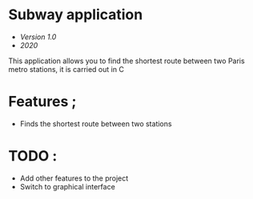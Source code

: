 # Subway application

- *Version 1.0*
- *2020*

This application allows you to find the shortest route between two Paris metro stations, it is carried out in C

# Features ; 
- Finds the shortest route between two stations

# TODO :
- Add other features to the project
- Switch to graphical interface
